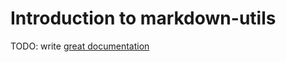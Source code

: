 # Introduction to markdown-utils

TODO: write [great documentation](http://jacobian.org/writing/what-to-write/)
